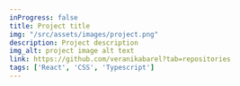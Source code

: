 ```yaml
---
inProgress: false
title: Project title
img: "/src/assets/images/project.png"
description: Project description
img_alt: project image alt text
link: https://github.com/veranikabarel?tab=repositories
tags: ['React', 'CSS', 'Typescript']
---
```

